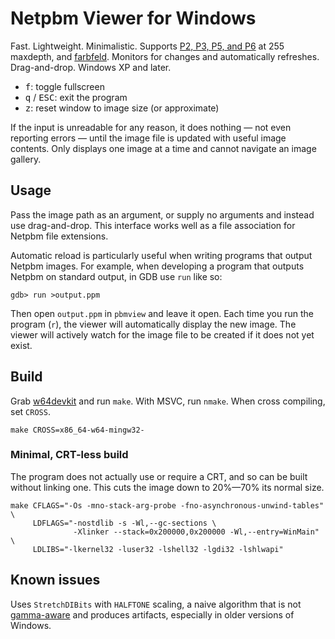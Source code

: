 # Netpbm Viewer for Windows

Fast. Lightweight. Minimalistic. Supports [P2, P3, P5, and P6][pbm] at 255
maxdepth, and [farbfeld][ff]. Monitors for changes and automatically
refreshes. Drag-and-drop. Windows XP and later.

* <kbd>f</kbd>: toggle fullscreen
* <kbd>q</kbd> / <kbd>ESC</kbd>: exit the program
* <kbd>z</kbd>: reset window to image size (or approximate)

If the input is unreadable for any reason, it does nothing — not even
reporting errors — until the image file is updated with useful image
contents. Only displays one image at a time and cannot navigate an image
gallery.

## Usage

Pass the image path as an argument, or supply no arguments and instead use
drag-and-drop. This interface works well as a file association for Netpbm
file extensions.

Automatic reload is particularly useful when writing programs that output
Netpbm images. For example, when developing a program that outputs Netpbm
on standard output, in GDB use `run` like so:

    gdb> run >output.ppm

Then open `output.ppm` in `pbmview` and leave it open. Each time you run
the program (`r`), the viewer will automatically display the new image.
The viewer will actively watch for the image file to be created if it does
not yet exist.

## Build

Grab [w64devkit][] and run `make`. With MSVC, run `nmake`. When cross
compiling, set `CROSS`.

    make CROSS=x86_64-w64-mingw32-

### Minimal, CRT-less build

The program does not actually use or require a CRT, and so can be built
without linking one. This cuts the image down to 20%—70% its normal size.

    make CFLAGS="-Os -mno-stack-arg-probe -fno-asynchronous-unwind-tables" \
         LDFLAGS="-nostdlib -s -Wl,--gc-sections \
                  -Xlinker --stack=0x200000,0x200000 -Wl,--entry=WinMain" \
         LDLIBS="-lkernel32 -luser32 -lshell32 -lgdi32 -lshlwapi"

## Known issues

Uses `StretchDIBits` with `HALFTONE` scaling, a naive algorithm that is
not [gamma-aware][] and produces artifacts, especially in older versions
of Windows.


[ff]: https://tools.suckless.org/farbfeld/
[gamma-aware]: https://web.archive.org/web/20190419162041/http://www.ericbrasseur.org/gamma.html
[pbm]: http://netpbm.sourceforge.net/doc/ppm.html
[w64devkit]: https://github.com/skeeto/w64devkit

